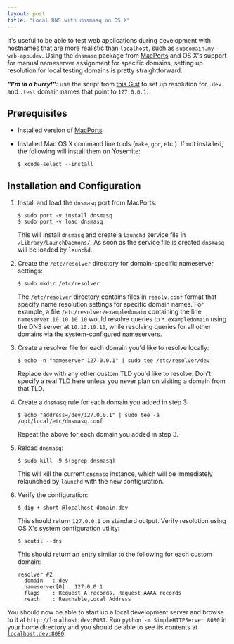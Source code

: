 ```yaml
---
layout: post
title: "Local DNS with dnsmasq on OS X"
---
```


It's useful to be able to test web applications during development with hostnames that are more realistic than `localhost`, such as `subdomain.my-web-app.dev`. Using the `dnsmasq` package from [MacPorts](https://trac.macports.org/browser/trunk/dports/net/dnsmasq/Portfile) and OS X's support for manual nameserver assignment for specific domains, setting up resolution for local testing domains is pretty straightforward.

***"I'm in a hurry!":*** use the script from [this Gist](https://gist.github.com/oko/c05420c39efa3204d2b7) to set up resolution for `.dev` and `.test` domain names that point to `127.0.0.1`.

## Prerequisites

* Installed version of [MacPorts](https://www.macports.org/install.php)
* Installed Mac OS X command line tools (`make`, `gcc`, etc.). If not installed, the following will install them on Yosemite:

    ```
    $ xcode-select --install
    ```

## Installation and Configuration

1.  Install and load the `dnsmasq` port from MacPorts:

        $ sudo port -v install dnsmasq
        $ sudo port -v load dnsmasq

    This will install `dnsmasq` and create a `launchd` service file in `/Library/LaunchDaemons/`. As soon as the service file is created `dnsmasq` will be loaded by `launchd`.

2.  Create the `/etc/resolver` directory for domain-specific nameserver settings:

        $ sudo mkdir /etc/resolver

    The `/etc/resolver` directory contains files in `resolv.conf` format that specify name resolution settings for specific domain names. For example, a file `/etc/resolver/exampledomain` containing the line `nameserver 10.10.10.10` would resolve queries to `*.exampledomain` using the DNS server at `10.10.10.10`, while resolving queries for all other domains via the system-configured nameservers. 

3.  Create a resolver file for each domain you'd like to resolve locally:

        $ echo -n "nameserver 127.0.0.1" | sudo tee /etc/resolver/dev

    Replace `dev` with any other custom TLD you'd like to resolve. Don't specify a real TLD here unless you never plan on visiting a domain from that TLD.

4.  Create a `dnsmasq` rule for each domain you added in step 3:

        $ echo "address=/dev/127.0.0.1" | sudo tee -a /opt/local/etc/dnsmasq.conf

    Repeat the above for each domain you added in step 3.

5.  Reload `dnsmasq`:

        $ sudo kill -9 $(pgrep dnsmasq)

    This will kill the current `dnsmasq` instance, which will be immediately relaunched by `launchd` with the new configuration.

6.  Verify the configuration:

        $ dig + short @localhost domain.dev

    This should return `127.0.0.1` on standard output. Verify resolution using OS X's system configuration utility:

        $ scutil --dns

    This should return an entry similar to the following for each custom domain:

        resolver #2
          domain   : dev
          nameserver[0] : 127.0.0.1
          flags    : Request A records, Request AAAA records
          reach    : Reachable,Local Address

You should now be able to start up a local development server and browse to it at `http://localhost.dev:PORT`. Run `python -m SimpleHTTPServer 8080` in your home directory and you should be able to see its contents at [`localhost.dev:8080`](http://localhost.dev:8080)
